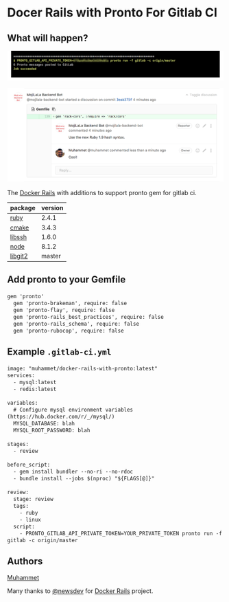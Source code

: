 # Docer Rails with Pronto For Gitlab CI

## What will happen?

![Pronto messages posted to gitlab](https://raw.githubusercontent.com/muhammet/docker-rails/master/pronto_result_0.png)

![Pronto started a discussion on commit](https://raw.githubusercontent.com/muhammet/docker-rails/master/pronto_result_1.png)

The [Docker Rails](https://github.com/newsdev/docker-rails) with additions to support pronto gem for gitlab ci.

package|version
:---|:---
[ruby](https://www.ruby-lang.org/)|2.4.1
[cmake](https://cmake.org/)|3.4.3
[libssh](http://www.libssh2.org/)|1.6.0
[node](https://nodejs.org/)|8.1.2
[libgit2](https://github.com/libgit2/libgit2) | master

## Add pronto to your Gemfile

```
gem 'pronto'
  gem 'pronto-brakeman', require: false
  gem 'pronto-flay', require: false
  gem 'pronto-rails_best_practices', require: false
  gem 'pronto-rails_schema', require: false
  gem 'pronto-rubocop', require: false
```

## Example `.gitlab-ci.yml`

```
image: "muhammet/docker-rails-with-pronto:latest"
services:
  - mysql:latest
  - redis:latest

variables:
  # Configure mysql environment variables (https://hub.docker.com/r/_/mysql/)
  MYSQL_DATABASE: blah
  MYSQL_ROOT_PASSWORD: blah

stages:
  - review

before_script:  
  - gem install bundler --no-ri --no-rdoc
  - bundle install --jobs $(nproc) "${FLAGS[@]}"

review:
  stage: review
  tags:
    - ruby
    - linux
  script:
    - PRONTO_GITLAB_API_PRIVATE_TOKEN=YOUR_PRIVATE_TOKEN pronto run -f gitlab -c origin/master

```

## Authors

[Muhammet](https://github.com/muhammet)

Many thanks to [@newsdev](https://github.com/newsdev) for [Docker Rails](https://github.com/newsdev/docker-rails) project.
